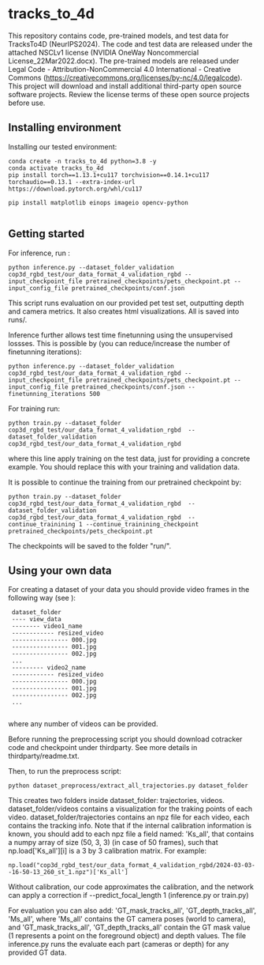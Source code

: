 # tracks_to_4d

This repository contains code, pre-trained models, and test data for TracksTo4D (NeurIPS2024). 
The code and test data are released under the attached NSCLv1 license (NVIDIA OneWay Noncommercial License_22Mar2022.docx).
The pre-trained models are released under Legal Code - Attribution-NonCommercial 4.0 International - Creative Commons (https://creativecommons.org/licenses/by-nc/4.0/legalcode). 
This project will download and install additional third-party open source software projects. Review the license terms of these open source projects before use.

## Installing environment
Installing our tested environment:
```
conda create -n tracks_to_4d python=3.8 -y
conda activate tracks_to_4d
pip install torch==1.13.1+cu117 torchvision==0.14.1+cu117 torchaudio==0.13.1 --extra-index-url https://download.pytorch.org/whl/cu117

pip install matplotlib einops imageio opencv-python


```


## Getting started



For inference, run :
```
python inference.py --dataset_folder_validation cop3d_rgbd_test/our_data_format_4_validation_rgbd --input_checkpoint_file pretrained_checkpoints/pets_checkpoint.pt --input_config_file pretrained_checkpoints/conf.json
```
This script runs evaluation on our provided pet test set, outputting depth and camera metrics. It also creates html visualizations. All is saved into runs/.

Inference further allows test time finetunning using the unsupervised lossses. 
This is possible by (you can reduce/increase the number of finetunning iterations):

```
python inference.py --dataset_folder_validation cop3d_rgbd_test/our_data_format_4_validation_rgbd --input_checkpoint_file pretrained_checkpoints/pets_checkpoint.pt --input_config_file pretrained_checkpoints/conf.json --finetunning_iterations 500
```

For training run:

```
python train.py --dataset_folder cop3d_rgbd_test/our_data_format_4_validation_rgbd  --dataset_folder_validation cop3d_rgbd_test/our_data_format_4_validation_rgbd 
```
where this line apply training on the test data, just for providing a concrete example. You should replace this with your training and validation data. 

It is possible to continue the training from our pretrained checkpoint by:
```
python train.py --dataset_folder cop3d_rgbd_test/our_data_format_4_validation_rgbd  --dataset_folder_validation cop3d_rgbd_test/our_data_format_4_validation_rgbd  --continue_trainining 1 --continue_trainining_checkpoint pretrained_checkpoints/pets_checkpoint.pt
```
The checkpoints will be saved to the folder "run/".

## Using your own data

For creating a dataset of your data you should provide video frames in the following way (see ):

```
 dataset_folder
 ---- view_data
 -------- video1_name
 ------------ resized_video
 ---------------- 000.jpg
 ---------------- 001.jpg
 ---------------- 002.jpg
 ...
 --------- video2_name
 ------------ resized_video
 ---------------- 000.jpg
 ---------------- 001.jpg
 ---------------- 002.jpg
 ...
 

```
where any number of videos can be provided. 


Before running the preprocessing script you should download cotracker code and checkpoint under thirdparty.
See more details in thirdparty/readme.txt.

Then, to run the preprocess script: 
```
python dataset_preprocess/extract_all_trajectories.py dataset_folder
```

This creates two folders inside dataset_folder: trajectories, videos. 
dataset_folder/videos contains a visualization for the traking points of each video.
dataset_folder/trajectories contains an npz file for each video, each contains the tracking info.
Note that if the internal calibration information is known, you should add to each npz file a field named: 'Ks_all', that contains a numpy array of size (50, 3, 3) (in case of 50 frames), such that np.load['Ks_all'][i] is a 3 by 3 calibration matrix. 
For example:
```
np.load("cop3d_rgbd_test/our_data_format_4_validation_rgbd/2024-03-03--16-50-13_260_st_1.npz")['Ks_all']
```
Without calibration, our code approximates the calibration, and the network can apply a correction if --predict_focal_length 1 (inference.py or train.py)

For evaluation you can also add: 
'GT_mask_tracks_all', 'GT_depth_tracks_all', 'Ms_all', where 'Ms_all' contains the GT camera poses (world to camera), and 'GT_mask_tracks_all', 'GT_depth_tracks_all' contain the GT mask value (1 represents a point on the foreground object) and depth values. 
The file inference.py runs the evaluate each part (cameras or depth) for any provided GT data. 
